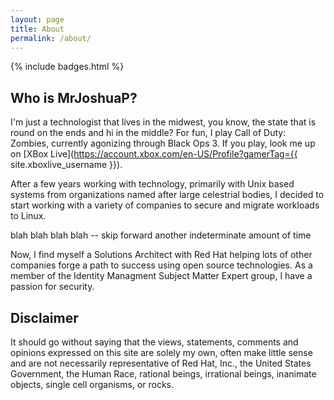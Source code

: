 ```yaml
---
layout: page
title: About
permalink: /about/
---
```


{% include badges.html %}

Who is MrJoshuaP?
-----------------
I'm just a technologist that lives in the midwest, you know, the state that is
round on the ends and hi in the middle?  For fun, I play Call of Duty: Zombies,
currently agonizing through Black Ops 3.  If you play, look me up on
[XBox Live](https://account.xbox.com/en-US/Profile?gamerTag={{ site.xboxlive_username }}).

After a few years working with technology, primarily with Unix based systems
from organizations named after large celestrial bodies, I decided to start
working with a variety of companies to secure and migrate workloads to Linux.

blah blah blah blah -- skip forward another indeterminate amount of time

Now, I find myself a Solutions Architect with Red Hat helping lots of other
companies forge a path to success using open source technologies.  As a member
of the Identity Managment Subject Matter Expert group, I have a passion for
security.

Disclaimer
----------
It should go without saying that the views, statements, comments and opinions
expressed on this site are solely my own, often make little sense and are not
necessarily representative of Red Hat, Inc., the United States Government,
the Human Race, rational beings, irrational beings, inanimate objects, single
cell organisms, or rocks.
